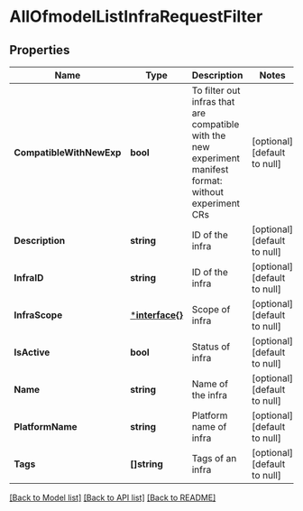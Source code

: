 # AllOfmodelListInfraRequestFilter

## Properties
Name | Type | Description | Notes
------------ | ------------- | ------------- | -------------
**CompatibleWithNewExp** | **bool** | To filter out infras that are compatible with the new experiment manifest format: without experiment CRs | [optional] [default to null]
**Description** | **string** | ID of the infra | [optional] [default to null]
**InfraID** | **string** | ID of the infra | [optional] [default to null]
**InfraScope** | [***interface{}**](interface{}.md) | Scope of infra | [optional] [default to null]
**IsActive** | **bool** | Status of infra | [optional] [default to null]
**Name** | **string** | Name of the infra | [optional] [default to null]
**PlatformName** | **string** | Platform name of infra | [optional] [default to null]
**Tags** | **[]string** | Tags of an infra | [optional] [default to null]

[[Back to Model list]](../README.md#documentation-for-models) [[Back to API list]](../README.md#documentation-for-api-endpoints) [[Back to README]](../README.md)

